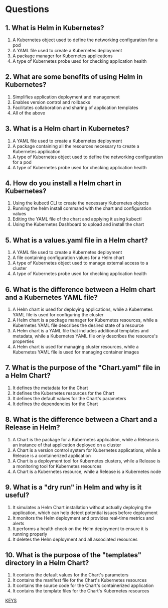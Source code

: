 # Questions

## 1. What is Helm in Kubernetes?
1) A Kubernetes object used to define the networking configuration for a pod
2) A YAML file used to create a Kubernetes deployment
3) A package manager for Kubernetes applications
4) A type of Kubernetes probe used for checking application health

## 2. What are some benefits of using Helm in Kubernetes?
1) Simplifies application deployment and management
2) Enables version control and rollbacks
3) Facilitates collaboration and sharing of application templates
4) All of the above

## 3. What is a Helm chart in Kubernetes?
1) A YAML file used to create a Kubernetes deployment
2) A package containing all the resources necessary to create a Kubernetes application
3) A type of Kubernetes object used to define the networking configuration for a pod
4) A type of Kubernetes probe used for checking application health

## 4. How do you install a Helm chart in Kubernetes?
1) Using the kubectl CLI to create the necessary Kubernetes objects
2) Running the helm install command with the chart and configuration values
3) Editing the YAML file of the chart and applying it using kubectl
4) Using the Kubernetes Dashboard to upload and install the chart

## 5. What is a values.yaml file in a Helm chart?
1) A YAML file used to create a Kubernetes deployment
2) A file containing configuration values for a Helm chart
3) A type of Kubernetes object used to manage external access to a cluster
4) A type of Kubernetes probe used for checking application health

## 6. What is the difference between a Helm chart and a Kubernetes YAML file?
1) A Helm chart is used for deploying applications, while a Kubernetes YAML file is used for configuring the cluster
2) A Helm chart is a package manager for Kubernetes resources, while a Kubernetes YAML file describes the desired state of a resource
3) A Helm chart is a YAML file that includes additional templates and metadata, while a Kubernetes YAML file only describes the resource's properties
4) A Helm chart is used for managing cluster resources, while a Kubernetes YAML file is used for managing container images

## 7. What is the purpose of the "Chart.yaml" file in a Helm Chart?
1) It defines the metadata for the Chart
2) It defines the Kubernetes resources for the Chart
3) It defines the default values for the Chart's parameters
4) It defines the dependencies for the Chart

## 8. What is the difference between a Chart and a Release in Helm?
1) A Chart is the package for a Kubernetes application, while a Release is an instance of that application deployed on a cluster
2) A Chart is a version control system for Kubernetes applications, while a Release is a containerized application
3) A Chart is a deployment tool for Kubernetes clusters, while a Release is a monitoring tool for Kubernetes resources
4) A Chart is a Kubernetes resource, while a Release is a Kubernetes node

## 9. What is a "dry run" in Helm and why is it useful?
1) It simulates a Helm Chart installation without actually deploying the application, which can help detect potential issues before deployment
2) It monitors the Helm deployment and provides real-time metrics and alerts
3) It performs a health check on the Helm deployment to ensure it is running properly
4) It deletes the Helm deployment and all associated resources

## 10. What is the purpose of the "templates" directory in a Helm Chart?
1) It contains the default values for the Chart's parameters
2) It contains the manifest file for the Chart's Kubernetes resources
3) It contains the source code for the Chart's containerized application
4) It contains the template files for the Chart's Kubernetes resources

[KEYS](https://epam-my.sharepoint.com/:x:/r/personal/siarhei_svila_epam_com/_layouts/15/Doc.aspx?sourcedoc=%7B1AC18D44-6FEF-446D-85A8-F1251340425B%7D&file=Book.xlsx&action=default&mobileredirect=true)